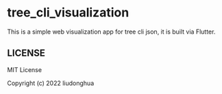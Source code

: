 # tree_cli_visualization

This is a simple web visualization app for tree cli json, it is built via Flutter.

## LICENSE

MIT License

Copyright (c) 2022 liudonghua